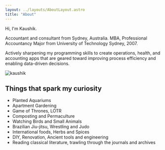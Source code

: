 ```yaml
---
layout: ../layouts/AboutLayout.astro
title: "About"
---
```


Hi, I'm Kaushik.

Accountant and consultant from Sydney, Australia. MBA, Professional Accountancy Major from University of Technology Sydney, 2007.

Actively sharpening my programming skills to create operations, health, and accounting apps that are geared toward improving process efficiency and enabling data-driven decisions.

<div>
  <img src="/assets/kaushik.png" class="sm:w-1/2 mx-auto" alt="kaushik">
</div>

## Things that spark my curiosity

- Planted Aquariums
- Apartment Gardening
- Game of Thrones, LOTR
- Composting and Permaculture
- Watching Birds and Small Animals
- Brazilian Jiu-jitsu, Wrestling and Judo
- International foods, Herbs and Spices
- DIY, Renovation, Ancient tools and engineering
- Reading classical literature, trawling through the journals and archives
